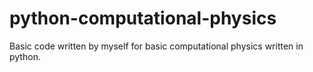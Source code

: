 # python-computational-physics
Basic code written by myself for basic computational physics written in python.
